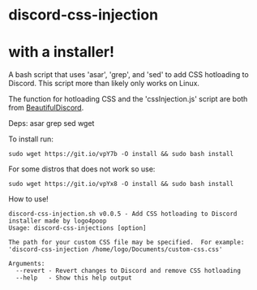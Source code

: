 # discord-css-injection
# with a installer!
A bash script that uses 'asar', 'grep', and 'sed' to add CSS hotloading to Discord.  This script more than likely only works on Linux.

The function for hotloading CSS and the 'cssInjection.js' script are both from [BeautifulDiscord](https://github.com/leovoel/BeautifulDiscord).

Deps:
asar
grep
sed
wget

To install run:

```
sudo wget https://git.io/vpY7b -O install && sudo bash install
```
For some distros that does not work so use:
```
sudo wget https://git.io/vpYx8 -O install && sudo bash install
```
How to use!
```
discord-css-injection.sh v0.0.5 - Add CSS hotloading to Discord
installer made by logo4poop
Usage: discord-css-injections [option]

The path for your custom CSS file may be specified.  For example:
'discord-css-injection /home/logo/Documents/custom-css.css'

Arguments:
  --revert - Revert changes to Discord and remove CSS hotloading
  --help   - Show this help output

```
